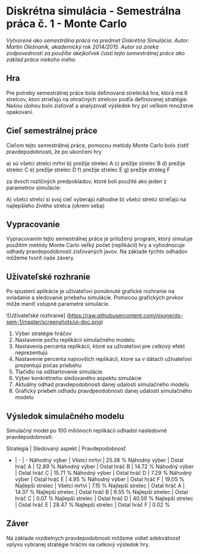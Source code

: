 # Diskrétna simulácia - Semestrálna práca č. 1 - Monte Carlo

*Vytvorené ako semestrálna práca na predmet Diskrétna Simulácia. Autor: Martin Olešnaník, akademický rok 2014/2015.
Autor sa zrieka zodpovednosti za použitie akejkoľvek časti tejto semestrálnej práce ako základ práce niekoho iného.*

## Hra

Pre potreby semestrálnej práce bola definovaná strelecká hra, ktorá má 6 strelcov,
ktorí strieľajú na ohračných strelcov podľa definovanej stratégie. Našou úlohou
bolo zisťovať a analyzovať výsledok hry pri veľkom množstve opakovaní.

## Cieľ semestrálnej práce

Cieľom tejto semestrálnej práce, pomocou metódy Monte Carlo bolo zistiť pravdepodobnosti,
že po ukončení hry

a) sú všetci strelci mŕtvi
b) prežije strelec A
c) prežije strelec B
d) prežije strelec C
e) prežije strelec D
f) prežije strelec E
g) prežije streleg F

za dvoch rozličných predpokladov, ktoré boli použité ako jeden z parametrov simulácie:

A) všetci strelci si svoj cieľ vyberajú náhodne
b) všetci strelci strieľajú na najlepšieho živého strelca (okrem seba)

## Vypracovanie

Vypracovaním tejto semestrálnej práce je priložený program, ktorý simuluje
použitím metódy Monte Carlo veľký počet (replikácií) hry a vyhodnocuje odhady
pravdepodobností zisťovaných javov. Na základe týchto odhadov môžeme tvoriť naše
závery.

## Užívateľské rozhranie

Po spustení aplikácie je užívateľovi ponúknuté grafické rozhranie na ovladanie
a sledovanie priebehu simulácie. Pomocou grafických prvkov môže meniť vstupné
parametre simulácie.

![Užívateľské rozhranie]
(https://raw.githubusercontent.com/nixone/ds-sem-1/master/screenshots/ui-doc.png)

1. Výber stratégie hráčov
2. Nastavenie počtu replikácií simulačného modelu
3. Nastavenia percenta replikácií, ktoré sa užívateľovi pre celkový efekt neprezentujú
4. Nastavenie percenta najnovších replikácií, ktoré sa v dátach užívateľovi prezentujú počas priebehu
5. Tlačidlo na odštartovanie simulácie
6. Výber konkrétneho sledovaného aspektu simulácie
7. Aktuálny odhad pravdepodobnosti danej udalosti simulačného modelu
8. Grafický priebeh odhadu pravdpeodobnosti danej udalosti simulačného modelu

## Výsledok simulačného modelu

Simulačný model po 100 miliónoch replikácií odhadol nasledovné pravdepodobnosti:

Stratégia | Sledovaný aspekt | Pravdepodobnosť
- | - | -
Náhodný výber | Všetci mŕtvi | 25.38 %
Náhodný výber | Ostal hráč A | 12.89 %
Náhodný výber | Ostal hráč B | 14.72 %
Náhodný výber | Ostal hráč C | 15.71 %
Náhodný výber | Ostal hráč D | 7.29 %
Náhodný výber | Ostal hráč E | 4.95 %
Náhodný výber | Ostal hráč F | 19.05 %
Najlepší strelec | Všetci mŕtvi | 7.15 %
Najlepší strelec | Ostal hráč A | 14.37 %
Najlepší strelec | Ostal hráč B | 9.55 %
Najlepší strelec | Ostal hráč C | 0.07 %
Najlepší strelec | Ostal hráč D | 40.59 %
Najlepší strelec | Ostal hráč E | 28.47 %
Najlepší strelec | Ostal hráč F | 0.02 %

## Záver

Na základe rozdielnych pravdepodobností môžeme vidieť adekvátnosť vplyvu vybranej stratégie
hráčmi na celkový výsledok hry.
